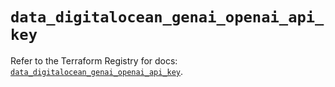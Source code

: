 # `data_digitalocean_genai_openai_api_key`

Refer to the Terraform Registry for docs: [`data_digitalocean_genai_openai_api_key`](https://registry.terraform.io/providers/digitalocean/digitalocean/2.65.0/docs/data-sources/genai_openai_api_key).
